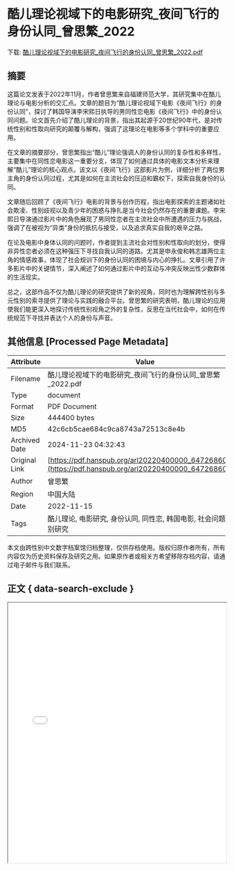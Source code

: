 # 酷儿理论视域下的电影研究_夜间飞行的身份认同_曾思繁_2022

<!-- tcd_download_link -->
下载: <a href="../酷儿理论视域下的电影研究_夜间飞行的身份认同_曾思繁_2022.pdf" download>酷儿理论视域下的电影研究_夜间飞行的身份认同_曾思繁_2022.pdf</a>
<!-- tcd_download_link_end -->

## 摘要

<!-- tcd_abstract -->
这篇论文发表于2022年11月，作者曾思繁来自福建师范大学，其研究集中在酷儿理论与电影分析的交汇点。文章的题目为“酷儿理论视域下电影《夜间飞行》的身份认同”，探讨了韩国导演李宋熙日执导的男同性恋电影《夜间飞行》中的身份认同问题。论文首先介绍了酷儿理论的背景，指出其起源于20世纪90年代，是对传统性别和性取向研究的颠覆与解构，强调了这理论在电影等多个学科中的重要应用。

在文章的摘要部分，曾思繁指出“酷儿”理论强调人的身份认同的复杂性和多样性，主要集中在同性恋电影这一重要分支，体现了如何通过具体的电影文本分析来理解“酷儿”理论的核心观点。该文以《夜间飞行》这部影片为例，详细分析了两位男主角的身份认同过程，尤其是如何在主流社会的压迫和霸权下，探索自我身份的认同。

文章随后回顾了《夜间飞行》电影的背景与创作历程，指出电影探索的主题诸如社会欺凌、性别歧视以及青少年的困惑与挣扎是当今社会仍然存在的重要课题。李宋熙日导演通过影片中的角色展现了男同性恋者在主流社会中所遭遇的压力与挑战，强调了在被视为“异类”身份的抵抗与接受，以及追求真实自我的艰辛之路。

在论及电影中身体认同的问题时，作者提到主流社会对性别和性取向的划分，使得非异性恋者必须在这种强压下寻找自我认同的道路。尤其是申永俊和韩志雄两位主角的情感故事，体现了社会规训下的身份认同的困境与内心的挣扎。文章引用了许多影片中的关键情节，深入阐述了如何通过影片中的互动与冲突反映出性少数群体的生活现实。

总之，这部作品不仅为酷儿理论的研究提供了新的视角，同时也为理解跨性别与多元性别的索寻提供了理论与实践的融合平台。曾思繁的研究表明，酷儿理论的应用使我们能更深入地探讨传统性别视角之外的复杂性，反思在当代社会中，如何在传统规范下寻找并表达个人的身份与声音。

<!-- tcd_abstract_end -->

## 其他信息 [Processed Page Metadata]

| Attribute       | Value                                  |
|-----------------|----------------------------------------|
| Filename        | 酷儿理论视域下的电影研究_夜间飞行的身份认同_曾思繁_2022.pdf                             |
| Type            | document                                 |
| Format          | PDF Document                               |
| Size            | 444400 bytes                           |
| MD5             | 42c6cb5cae684c9ca8743a72513c8e4b                                  |
| Archived Date   | 2024-11-23 04:32:43                             |
| Original Link   | [https://pdf.hanspub.org/arl20220400000_64726860.pdf](https://pdf.hanspub.org/arl20220400000_64726860.pdf)                         |
| Author          | 曾思繁                               |
| Region          | 中国大陆                               |
| Date            | 2022-11-15                                 |
| Tags            | 酷儿理论, 电影研究, 身份认同, 同性恋, 韩国电影, 社会问题, 性别研究                                 |

本文由跨性别中文数字档案馆归档整理，仅供存档使用。版权归原作者所有，所有内容仅为历史资料保存及研究之用。如果原作者或相关方希望移除存档内容，请通过电子邮件与我们联系。

## 正文 { data-search-exclude }

<!-- tcd_main_text -->
<iframe src="../酷儿理论视域下的电影研究_夜间飞行的身份认同_曾思繁_2022.pdf" width="100%" height="600px">
    <p>无法显示PDF，请下载查看。</p>
</iframe>
<!-- tcd_main_text_end -->

